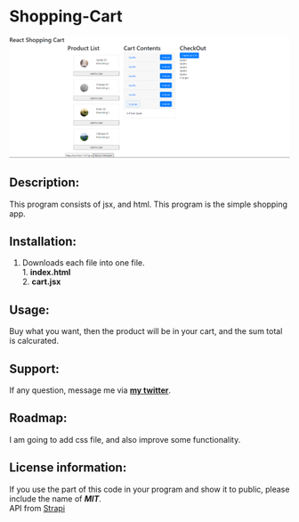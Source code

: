 # Shopping-Cart
<div>
  <img src="ShoppingCart.png" width='800'/>
</div>

## Description:
  This program consists of jsx, and html.
  This program is the simple shopping app.
  
## Installation:
  1. Downloads each file into one file. <br>
    1. **index.html** <br>
    2. **cart.jsx** <br>
  
  
## Usage:
Buy what you want, then the product will be in your cart, and the sum total is calcurated.
  
  
## Support:
  If any question, message me via **[my twitter](https://twitter.com/Kojiro38895598)**.
  
## Roadmap:
  I am going to add css file, and also improve some functionality.
  
## License information: 
 If you use the part of this code in your program and show it to public, please include the name of ***MIT***.</br>
 API from [Strapi](https://strapi.io/)
 
